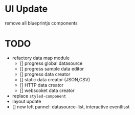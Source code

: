 # UI Update
remove all blueprintjs components

# TODO
+ refactory data map module
  + [] progress global datasource
  + [] progress sample data editor
  + [] progress data creator
   + [] static data creator (JSON,CSV)
   + [] HTTP data creator
   + [] webscoket data creator
+ replace `styled-component`
+ layout update
 + [] new left pannel: datasource-list, interactive eventlisst